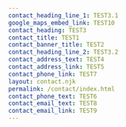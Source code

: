 ```yaml
---
contact_heading_line_1: TEST3.1
google_maps_embed_link: TEST10
contact_heading: TEST3
contact_title: TEST1
contact_banner_title: TEST2
contact_heading_line_2: TEST3.2
contact_address_text: TEST4
contact_address_link: TEST5
contact_phone_link: TEST7
layout: contact.njk
permalink: /contact/index.html
contact_phone_text: TEST6
contact_email_text: TEST8
contact_email_link: TEST9
---
```

